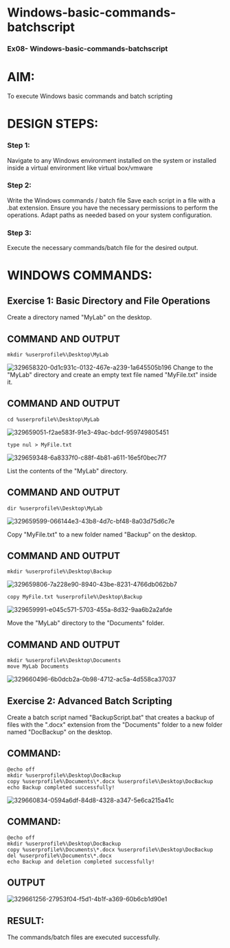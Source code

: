# Windows-basic-commands-batchscript
### Ex08- Windows-basic-commands-batchscript

# AIM:
To execute Windows basic commands and batch scripting

# DESIGN STEPS:

### Step 1:

Navigate to any Windows environment installed on the system or installed inside a virtual environment like virtual box/vmware 

### Step 2:

Write the Windows commands / batch file
Save each script in a file with a .bat extension.
Ensure you have the necessary permissions to perform the operations.
Adapt paths as needed based on your system configuration.
### Step 3:

Execute the necessary commands/batch file for the desired output. 

# WINDOWS COMMANDS:
## Exercise 1: Basic Directory and File Operations
Create a directory named "MyLab" on the desktop.
## COMMAND AND OUTPUT
~~~
mkdir %userprofile%\Desktop\MyLab
~~~
![329658320-0d1c931c-0132-467e-a239-1a645505b196](https://github.com/04Varsha/Windows-basic-commands-batchscript/assets/149035374/c65ec521-e638-4a1f-8bdd-97c56e1efc85)
Change to the "MyLab" directory and create an empty text file named "MyFile.txt" inside it.

## COMMAND AND OUTPUT
~~~
cd %userprofile%\Desktop\MyLab
~~~
![329659051-f2ae583f-91e3-49ac-bdcf-959749805451](https://github.com/04Varsha/Windows-basic-commands-batchscript/assets/149035374/b9be78f6-9828-4e71-a5a9-f6f1189783ed)
~~~
type nul > MyFile.txt
~~~
![329659348-6a8337f0-c88f-4b81-a611-16e5f0bec7f7](https://github.com/04Varsha/Windows-basic-commands-batchscript/assets/149035374/bd325e68-6b4b-4534-8545-4a27ff88884b)

List the contents of the "MyLab" directory.


## COMMAND AND OUTPUT
~~~
dir %userprofile%\Desktop\MyLab
~~~
![329659599-066144e3-43b8-4d7c-bf48-8a03d75d6c7e](https://github.com/04Varsha/Windows-basic-commands-batchscript/assets/149035374/30682b3a-8a3a-42f2-a0ce-4e01779085c9)

Copy "MyFile.txt" to a new folder named "Backup" on the desktop.

## COMMAND AND OUTPUT
~~~
mkdir %userprofile%\Desktop\Backup
~~~
![329659806-7a228e90-8940-43be-8231-4766db062bb7](https://github.com/04Varsha/Windows-basic-commands-batchscript/assets/149035374/64b3d1fb-6b15-47d7-b449-18d1df73456e)
~~~
copy MyFile.txt %userprofile%\Desktop\Backup
~~~
![329659991-e045c571-5703-455a-8d32-9aa6b2a2afde](https://github.com/04Varsha/Windows-basic-commands-batchscript/assets/149035374/6a48ce78-88e9-4a7e-a2e5-8ece42f7311e)

Move the "MyLab" directory to the "Documents" folder.

## COMMAND AND OUTPUT
~~~
mkdir %userprofile%\Desktop\Documents
move MyLab Documents
~~~
![329660496-6b0dcb2a-0b98-4712-ac5a-4d558ca37037](https://github.com/04Varsha/Windows-basic-commands-batchscript/assets/149035374/1b3b3dfc-19ad-4574-98e2-e28bd46533f1)




## Exercise 2: Advanced Batch Scripting
Create a batch script named "BackupScript.bat" that creates a backup of files with the ".docx" extension from the "Documents" folder to a new folder named "DocBackup" on the desktop.
## COMMAND:
~~~
@echo off
mkdir %userprofile%\Desktop\DocBackup
copy %userprofile%\Documents\*.docx %userprofile%\Desktop\DocBackup
echo Backup completed successfully!
~~~
![329660834-0594a6df-84d8-4328-a347-5e6ca215a41c](https://github.com/04Varsha/Windows-basic-commands-batchscript/assets/149035374/759f68b0-4717-4bea-9e37-4f8bc436e3b6)
## COMMAND:
~~~
@echo off
mkdir %userprofile%\Desktop\DocBackup
copy %userprofile%\Documents\*.docx %userprofile%\Desktop\DocBackup
del %userprofile%\Documents\*.docx
echo Backup and deletion completed successfully!
~~~
## OUTPUT
![329661256-27953f04-f5d1-4b1f-a369-60b6cb1d90e1](https://github.com/04Varsha/Windows-basic-commands-batchscript/assets/149035374/c3bd3e5a-2d4b-4db4-b681-8557bc05d5c6)

## RESULT:
The commands/batch files are executed successfully.






